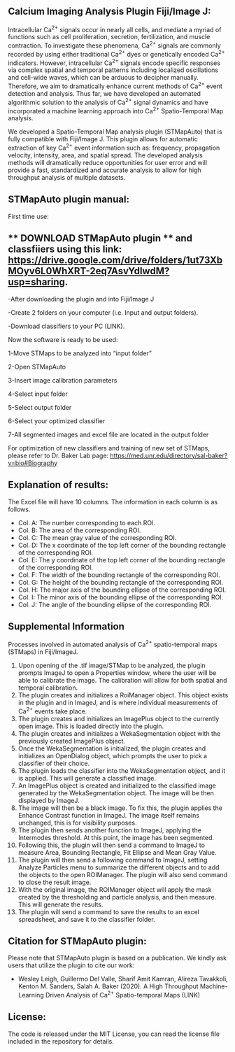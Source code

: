 ## **Calcium Imaging Analysis Plugin Fiji/Image J:**

Intracellular Ca<sup>2+</sup> signals occur in nearly all cells, and mediate a myriad of functions such as cell proliferation, secretion, fertilization, and muscle contraction. To investigate these phenomena, Ca<sup>2+</sup> signals are commonly recorded by using either traditional Ca<sup>2+</sup> dyes or genetically encoded Ca<sup>2+</sup> indicators. However, intracellular Ca<sup>2+</sup> signals encode specific responses via complex spatial and temporal patterns including localized oscillations and cell-wide waves, which can be arduous to decipher manually. Therefore, we aim to dramatically enhance current methods of Ca<sup>2+</sup> event detection and analysis. Thus far, we have developed an automated algorithmic solution to the analysis of Ca<sup>2+</sup> signal dynamics and have incorporated a machine learning approach into Ca<sup>2+</sup> Spatio-Temporal Map analysis.

We developed a Spatio-Temporal Map analysis plugin (STMapAuto) that is fully compatible with Fiji/Image J. This plugin allows for automatic extraction of key Ca<sup>2+</sup> event information such as: frequency, propagation velocity, intensity, area, and spatial spread. The developed analysis methods will dramatically reduce opportunities for user error and will provide a fast, standardized and accurate analysis to allow for high throughput analysis of multiple datasets.

## **STMapAuto plugin manual:**

First time use:
## ** DOWNLOAD STMapAuto plugin ** and classfiiers using this link:  https://drive.google.com/drive/folders/1ut73XbMOyv6L0WhXRT-2eq7AsvYdlwdM?usp=sharing.

-After downloading the plugin and into Fiji/Image J

-Create 2 folders on your computer (i.e. Input and output folders).

-Download classifiers to your PC  (LINK).

Now the software is ready to be used: 

1-Move STMaps to be analyzed into “input folder” 

2-Open STMapAuto 

3-Insert image calibration parameters

4-Select input folder 

5-Select output folder 

6-Select your optimized classifier 

7-All segmented images and excel file are located in the output folder 


For optimization of new classifiers and training of new set of STMaps, please refer to 
Dr. Baker Lab page: https://med.unr.edu/directory/sal-baker?v=bio#Biography


## **Explanation of results:**
The Excel file will have 10 columns. The information in each column is as follows.
* Col. A: The number corresponding to each ROI.
* Col. B: The area of the corresponding ROI.
* Col. C: The mean gray value of the corresponding ROI.
* Col. D: The x coordinate of the top left corner of the bounding rectangle of the corresponding ROI.
* Col. E: The y coordinate of the top left corner of the bounding rectangle of the corresponding ROI.
* Col. F: The width of the bounding rectangle of the corresponding ROI.
* Col. G: The height of the bounding rectangle of the corresponding ROI.
* Col. H: The major axis of the bounding ellipse of the corresponding ROI.
* Col. I: The minor axis of the bounding ellipse of the corresponding ROI.
* Col. J: The angle of the bounding ellipse of the corresponding ROI.

## **Supplemental Information**
Processes involved in automated analysis of Ca<sup>2+</sup> spatio-temporal maps (STMaps) in Fiji/ImageJ.
1. Upon opening of the .tif image/STMap to be analyzed, the plugin prompts ImageJ to open a Properties window, where the user will be able to calibrate the image. The calibration will allow for both spatial and temporal calibration.
2. The plugin creates and initializes a RoiManager object. This object exists in the plugin and in ImageJ, and is where individual measurements of Ca<sup>2+</sup> events take place.
3. The plugin creates and initializes an ImagePlus object to the currently open image. This is loaded directly into the plugin.
4. The plugin creates and initializes a WekaSegmentation object with the previously created ImagePlus object. 
5. Once the WekaSegmentation is initialized, the plugin creates and initializes an OpenDialog object, which prompts the user to pick a classifier of their choice. 
6. The plugin loads the classifier into the WekaSegmentation object, and it is applied. This will generate a classified image.
7. An ImagePlus object is created and initialized to the classified image generated by the WekaSegmentation object. The image will be then displayed by ImageJ.
8. The image will then be a black image. To fix this, the plugin applies the Enhance Contrast function in ImageJ. The image itself remains unchanged, this is for visibility purposes.
9. The plugin then sends another function to ImageJ, applying the Intermodes threshold. At this point, the image has been segmented.
10. Following this, the plugin will then send a command to ImageJ to measure Area, Bounding Rectangle, Fit Ellipse and Mean Gray Value.
11. The plugin will then send a following command to ImageJ, setting Analyze Particles menu to summarize the different objects and to add the objects to the open ROIManager. The plugin will also send command to close the result image.
12. With the original image, the ROIManager object will apply the mask created by the thresholding and particle analysis, and then measure. This will generate the results.
13. The plugin will send a command to save the results to an excel spreadsheet, and save it to the classifier folder.




## **Citation for STMapAuto plugin:**
Please note that STMapAuto plugin is based on a publication. We kindly ask users that utilize the plugin to cite our work:
* Wesley Leigh, Guillermo Del Valle, Sharif Amit Kamran, Alireza Tavakkoli, Kenton M. Sanders, Salah A. Baker (2020). A High Throughput Machine-Learning Driven Analysis of Ca<sup>2+</sup> Spatio-temporal Maps (LINK)

## **License:**
The code is released under the MIT License, you can read the license file included in the repository for details.



